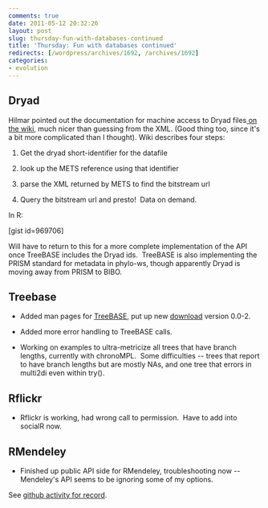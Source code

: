 ```yaml
---
comments: true
date: 2011-05-12 20:32:26
layout: post
slug: thursday-fun-with-databases-continued
title: 'Thursday: Fun with databases continued'
redirects: [/wordpress/archives/1692, /archives/1692]
categories:
- evolution
---
```


## Dryad


Hilmar pointed out the documentation for machine access to Dryad files[ on the wiki](https://www.nescent.org/wg_dryad/Data_Access), much nicer than guessing from the XML. (Good thing too, since it's a bit more complicated than I thought).  Wiki describes four steps:



	
  1. Get the dryad short-identifier for the datafile

	
  2. look up the METS reference using that identifier

	
  3. parse the XML returned by METS to find the bitstream url

	
  4. Query the bitstream url and presto!  Data on demand.


In R:

[gist id=969706]

Will have to return to this for a more complete implementation of the API once TreeBASE includes the Dryad ids.  TreeBASE is also implementing the PRISM standard for metadata in phylo-ws, though apparently Dryad is moving away from PRISM to BIBO.


## Treebase





	
  * Added man pages for [TreeBASE](https://github.com/cboettig/treeBASE), put up new [download](https://github.com/cboettig/treeBASE/archives/master) version 0.0-2.

	
  * Added more error handling to TreeBASE calls.

	
  * Working on examples to ultra-metricize all trees that have branch lengths, currently with chronoMPL.  Some difficulties -- trees that report to have branch lengths but are mostly NAs, and one tree that errors in multi2di even within try().




## Rflickr





	
  * Rflickr is working, had wrong call to permission.  Have to add into socialR now.




## RMendeley





	
  * Finished up public API side for RMendeley, troubleshooting now -- Mendeley's API seems to be ignoring some of my options.


See [github activity for record](https://github.com/cboettig).
